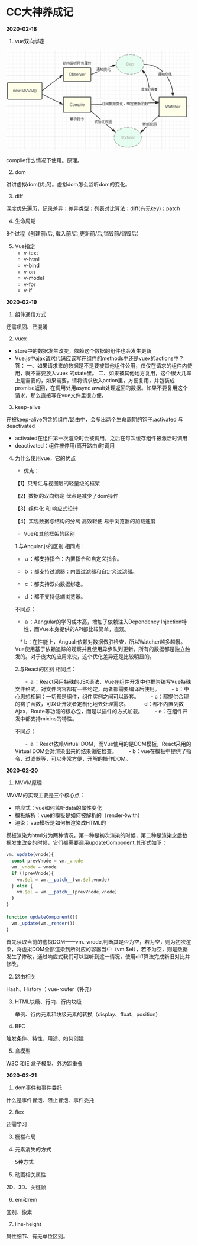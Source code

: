 # CC大神养成记

**2020-02-18**

1. vue双向绑定

![image-20200218204316552](https://github.com/DaYesahh/AllForWEB/blob/master/%E7%9F%A5%E8%AF%86%E4%BD%93%E7%B3%BB/images/image-20200218204316552.png)

complie什么情况下使用。原理。

2. dom

讲讲虚拟dom(优点)。虚拟dom怎么监听dom的变化。

3. diff

深度优先遍历，记录差异；差异类型；列表对比算法；diff(有无key)；patch

4. 生命周期

8个过程（创建前/后, 载入前/后,更新前/后,销毁前/销毁后）

5. Vue指定
   - v-text
   - v-html
   - v-bind
   - v-on
   - v-model
   - v-for
   - v-if

**2020-02-19**

1. 组件通信方式

~~还需巩固~~、已混淆

2. vuex

* store中的数据发生改变，依赖这个数据的组件也会发生更新
* Vue.js中ajax请求代码应该写在组件的methods中还是vuex的actions中？
  答：
  一、如果请求来的数据是不是要被其他组件公用，仅仅在请求的组件内使用，就不需要放入vuex 的state里。
  二、如果被其他地方复用，这个很大几率上是需要的，如果需要，请将请求放入action里，方便复用，并包装成promise返回，在调用处用async await处理返回的数据。如果不要复用这个请求，那么直接写在vue文件里很方便。

3. keep-alive

在被keep-alive包含的组件/路由中，会多出两个生命周期的钩子:activated 与 deactivated

* activated在组件第一次渲染时会被调用，之后在每次缓存组件被激活时调用
* deactivated：组件被停用(离开路由)时调用

4. 为什么使用vue，它的优点

   * 优点：

   【1】只专注与视图层的轻量级的框架

   【2】数据的双向绑定 优点是减少了dom操作

   【3】组件化 和 响应式设计

   【4】实现数据与结构的分离 高效轻便 易于浏览器的加载速度

   * Vue和其他框架的区别

   1.与Angular.js的区别
    相同点：

   - ａ：都支持指令：内置指令和自定义指令。

   - ｂ：都支持过滤器：内置过滤器和自定义过滤器。
   - ｃ：都支持双向数据绑定。
   - ｄ：都不支持低端浏览器。

   不同点：

   - ａ：Aangular的学习成本高，增加了依赖注入Dependency Injection特性，而Vue本身提供的API都比较简单，直观。

   　*  b：在性能上，Angualr依赖对数据做脏检查，所以Watcher越多越慢。Vue使用基于依赖追踪的观察并且使用异步队列更新。所有的数据都是独立触发的。对于庞大的应用来说，这个优化差异还是比较明显的。

   2.与React的区别
   相同点：

   　　- ａ：React采用特殊的JSX语法，Vue在组件开发中也推崇编写Vue特殊文件格式，对文件内容都有一些约定，两者都需要编译后使用。
   　　- b：中心思想相同：一切都是组件，组件实例之间可以嵌套。
   　　- c：都提供合理的钩子函数，可以让开发者定制化地去处理需求。
   　　- d：都不内置列数Ajax，Route等功能的核心包，而是以插件的方式加载。
   　　- e：在组件开发中都支持mixins的特性。

   不同点：

   　　- ａ：React依赖Virtual DOM，而Vue使用的是DOM模板，React采用的Virtual DOM会对渲染出来的结果做脏检查。
   　　- b：vue在模板中提供了指令，过滤器等，可以非常方便，开解的操作DOM。

**2020-02-20**

1. MVVM原理

MVVM的实现主要是三个核心点：

* 响应式：vue如何监听data的属性变化
* 模板解析：vue的模板是如何被解析的（render-》with）
* 渲染：vue模板是如何被渲染成HTML的

模板渲染为html分为两种情况，第一种是初次渲染的时候，第二种是渲染之后数据发生改变的时候，它们都需要调用updateComponent,其形式如下：

```js
vm._update(vnode){
  const prevVnode = vm._vnode
  vm._vnode = vnode
  if (!prevVnode){
    vm.$el = vm.__patch__(vm.$el,vnode)
  } else {
    vm.$el = vm.__patch__(prevVnode,vnode)
  }
}

function updateComponent(){
  vm._update(vm._render())
}
```

首先读取当前的虚拟DOM——vm._vnode,判断其是否为空，若为空，则为初次渲染，将虚拟DOM全部渲染到所对应的容器当中（vm.$el），若不为空，则是数据发生了修改，通过响应式我们可以监听到这一情况，使用diff算法完成新旧对比并修改。

2. 路由相关

Hash、History ；vue-router（补充）

3. HTML块级、行内、行内块级

   举例、行内元素和块级元素的转换（display、float、position）

4. BFC

触发条件、特性、用途、如何创建

5. 盒模型

W3C 和IE 盒子模型、外边距重叠

**2020-02-21**

1. dom事件和事件委托

什么是事件冒泡、阻止冒泡、事件委托

2. flex

还需学习

3. 栅栏布局

4. 元素消失的方式

   5种方式

5. 动画相关属性

2D、3D、关键帧

6. em和rem

区别、像素

7. line-height

属性细节、有无单位区别。